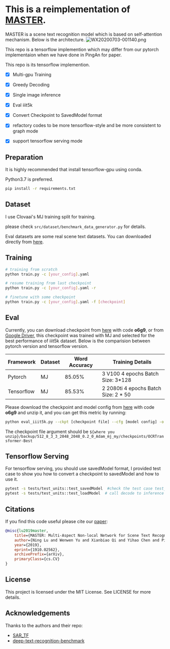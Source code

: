 # This is a reimplementation of [MASTER](https://arxiv.org/abs/1910.02562).

MASTER is a scene text recognition model which is based on self-attention mechanism. Below is the architecture.
![WX20200703-001140.png](https://i.loli.net/2020/07/03/Nj1CPvrT7J2ehWy.png)

This repo is a tensorflow implemention which may differ from our pytorch implementaion when we have done in PingAn for paper.
            
            
This repo is its tensorflow implemention.

- [x] Multi-gpu Training
- [x] Greedy Decoding
- [x] Single image inference
- [x] Eval iiit5k
- [x] Convert Checkpoint to SavedModel format
- [x] refactory codes to be more tensorflow-style and be more consistent to graph mode
- [x] support tensorflow serving mode


## Preparation  
It is highly recommended that install tensorflow-gpu using conda.

Python3.7 is preferred.

```bash
pip install -r requirements.txt
```

## Dataset


I use Clovaai's MJ training split for training. 

please check `src/dataset/benchmark_data_generator.py` for details.

Eval datasets are some real scene text datasets. You can downloaded directly from [here](https://drive.google.com/drive/folders/1OG4ufr-kj2jFLmM4gyFEI0tMGYZrz8HI).

## Training

```bash
# training from scratch
python train.py -c [your_config].yaml

# resume training from last checkpoint
python train.py -c [your_config].yaml -r

# finetune with some checkpoint
python train.py -c [your_config].yaml -f [checkpoint]
```


## Eval

Currently, you can download checkpoint from [here](https://pan.baidu.com/s/1ijpo8WRZHR-AyDclxQVDiw) with code **o6g9**, or from [Google Driver](https://drive.google.com/file/d/1gpfMvnQWZimogQLFM_teOwiLNz-ZEF02/view?usp=sharing), this checkpoint was trained with MJ and selected
for the best performance of iiit5k dataset. Below is the comparision between pytorch version and tensorflow version.

| Framework | Dataset | Word Accuracy | Training Details |
| --- | --- | --- | --- |
| Pytorch | MJ | 85.05% | 3 V100 4 epochs Batch Size: 3*128|
| Tensorflow | MJ | 85.53% | 2 2080ti 4 epochs Batch Size: 2 * 50 |



Please download the checkpoint and model config from [here](https://pan.baidu.com/s/1ijpo8WRZHR-AyDclxQVDiw) with code **o6g9** and unzip it, and you can get this metric by running:

```bash
python eval_iiit5k.py --ckpt [checkpoint file] --cfg [model config] -o [output dir] -i [iiit5k lmdb test dataset]
```
The checkpoint file argument should be `${where you unzip}/backup/512_8_3_3_2048_2048_0.2_0_Adam_mj_my/checkpoints/OCRTransformer-Best` 

## Tensorflow Serving

For tensorflow serving, you should use savedModel format, I provided test case to show you how to convert a checkpoint to savedModel and how to use it.

```bash
pytest -s tests/test_units::test_savedModel  #check the test case test_savedModel in tests/test_units
pytest -s tests/test_units::test_loadModel  # call decode to inference and get predicted transcript and logits out.
```

## Citations
If you find this code useful please cite our [paper](https://arxiv.org/abs/1910.02562):
```bibtex
@misc{lu2019master,
    title={MASTER: Multi-Aspect Non-local Network for Scene Text Recognition},
    author={Ning Lu and Wenwen Yu and Xianbiao Qi and Yihao Chen and Ping Gong and Rong Xiao},
    year={2019},
    eprint={1910.02562},
    archivePrefix={arXiv},
    primaryClass={cs.CV}
}
```

## License
This project is licensed under the MIT License. See LICENSE for more details.

## Acknowledgements

Thanks to the authors and their repo:
 - [SAR_TF](https://github.com/Pay20Y/SAR_TF)
 - [deep-text-recognition-benchmark](https://github.com/clovaai/deep-text-recognition-benchmark)
